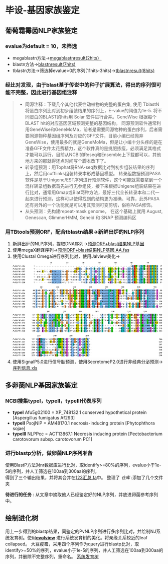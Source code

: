 # 毕设-基因家族鉴定

## 葡萄霜霉菌NLP家族鉴定

### evalue为default = 10，未筛选
+ megablastn方法->[megablastnresult(2hits）](https://github.com/roywhite98/Atlanta/blob/dev/blast%E7%BB%93%E6%9E%9C/megablastnresult)
+ blastn方法->[blastnresult(7hits)](https://github.com/roywhite98/Atlanta/blob/dev/blast%E7%BB%93%E6%9E%9C/blastnresult)
+ tblastn方法->筛选掉evalue>0的序列(11hits-3hits)->[tblastnresult(8hits)](https://github.com/roywhite98/Atlanta/blob/dev/blast%E7%BB%93%E6%9E%9C/tblastnresult)
### 经比对发现，由于blast基于传说中的种子扩展算法，得出的序列很可能不完整，因此进行基因组注释
>+ 同源注释：下载几个其他代表性动植物的完整的蛋白集, 使用 TblastN 将蛋白序列比对到初步组装结果的序列上，E-value的阈值为1e-5. 将不同蛋白的BLAST的hits用 Solar 软件进行合并。GeneWise 根据每个BLAST hit的对应基因区域预测完整的基因结构。
>同源预测软件通常利用GeneWise和GeneMoMa，前者是需要同源物种的蛋白序列，后者需要同源物种基因组序列及对应的GFF文件，目前小编已经抛弃GeneWise，使用最多的就是GeneMoMa，但是让小编十分头疼的是在准备GFF文件太花费精力，这个软件真的是挑肥拣瘦，必须满足其格式才能可以运行，目前从NCBI的Reseq和Ensemble上下载都可以，其他地方来的那就得还点时间写个脚本改下了。
>+ 转录组预测：用Tophat将RNA-seq数据比对到初步组装结果的序列上，然后用cufflinks组装转录本形成基因模型。
>转录组数据预测PASA软件是基于Unigene/EST序列进行预测软件，这个可能就需要拿到一个混样转录组数据首先进行无参组装，接下来根据Unigene组装结果在进行比对，通常用Gmap或Blat两种方法，最好三代全长转录本和二代一起来进行预测，这样可以使得找到的结构更为准确、可靠，此外PASA还有另外的一个功能就是可以用其预测可变剪切，俗称PASA修饰。
>+ 从头预测：先构建repeat-mask genome， 在这个基础上就用 August, Genescan, GlimmerHMM, Geneid 和 SNAP 预测编码区
### 用TBtools预测ORF，配合tblastn结果->新鲜出炉的NLP序列
1. 新鲜出炉的NLP序列，提取DNA序列->[预测ORF+blast结果NLP基因](https://github.com/roywhite98/Atlanta/blob/dev/%E9%A2%84%E6%B5%8BORF%2Bblast%E7%BB%93%E6%9E%9CNLP%E5%9F%BA%E5%9B%A0.fa)
2. 使用megaX翻译序列->[预测ORF+blast结果NLP基因.AA.fas](https://github.com/roywhite98/Atlanta/blob/dev/%E9%A2%84%E6%B5%8BORF%2Bblast%E7%BB%93%E6%9E%9CNLP%E5%9F%BA%E5%9B%A0.AA.fas)
3. 使用Clustal Omega进行序列比对，使用Jalview美化->![鉴定的序列.png](https://github.com/roywhite98/Atlanta/blob/dev/%E9%89%B4%E5%AE%9A%E7%9A%84%E5%BA%8F%E5%88%97.png)
4. 使用SignalP5.0进行信号肽预测，使用SecretomeP2.0进行非经典分泌预测->[序列信息.xls](https://github.com/roywhite98/Atlanta/blob/dev/%E5%BA%8F%E5%88%97%E4%BF%A1%E6%81%AF.xlsx)

## 多卵菌NLP基因家族鉴定

### NCBI搜集typeⅠ，typeⅡ，typeⅢ代表序列
+ **typeⅠ** Afu5g02100 = XP_748132.1 conserved hypothetical protein \[Aspergillus fumigatus Af293\]
+ **typeⅡ** PsojNIP = AM48170.1 necrosis-inducing protein \[Phytophthora sojae\]
+ **typeⅢ** NLPPcc = ACT13867.1 Necrosis inducing protein \[Pectobacterium carotovorum subsp. carotovorum PC1\]

### 进行blastp分析，做卵菌NLP序列准备
使用BlastP方法对nr数据库进行比对，取identify>=80%的序列，evalue小于1e-5的序列，并人工筛选在100aa到300aa的序列。  
得到了三个输出结果，并将其合并在[123汇总.fa](https://github.com/roywhite98/Atlanta/blob/dev/%E5%8D%B5%E8%8F%8Cblastp%E6%9F%A5%E8%AF%A2%E7%BB%93%E6%9E%9C/123%E6%B1%87%E6%80%BB.fa)中。
整理了 _仓库_  :添加了几个文件夹  

**待进行的任务** : 从文章中摘取他人已经鉴定好的NLP序列，并放进卵菌参考序列中。

## 绘制进化树
用上一步得到的blastp结果，同鉴定的PvNLP序列进行多序列比对，并绘制NJ系统发育树。使用[**evolview**](https://www.evolgenius.info/evolview/#mytrees/EXAMPLES/Sample%20tree%201(Simple%20tree%20example))
进行系统发育树的美化。将亲缘关系较近的leaf collapsed。
大豆疫霉，采用四个序列作为query进行blastp比对，取identify>=50%的序列，evalue小于1e-5的序列，并人工筛选在100aa到300aa的序列，并删除不完整序列，重命名。
[系统发育树](https://github.com/roywhite98/Atlanta/blob/dev/%E7%B3%BB%E7%BB%9F%E5%8F%91%E8%82%B2%E6%A0%91.png)

